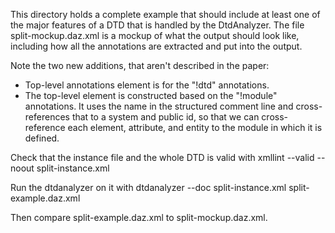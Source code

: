This directory holds a complete example that should include at least one of the major features
of a DTD that is handled by the DtdAnalyzer.  The file split-mockup.daz.xml is a mockup of what
the output should look like, including how all the annotations are extracted and put into the
output.

Note the two new additions, that aren't described in the paper:
* Top-level annotations element is for the "!dtd" annotations.
* The top-level <modules> element is constructed based on the "!module" annotations.
  It uses the name in the structured comment line and cross-references that to a
  system and public id, so that we can cross-reference each element, attribute, and
  entity to the module in which it is defined.

Check that the instance file and the whole DTD is valid with
    xmllint --valid --noout split-instance.xml

Run the dtdanalyzer on it with
    dtdanalyzer --doc split-instance.xml split-example.daz.xml

Then compare split-example.daz.xml to split-mockup.daz.xml.

